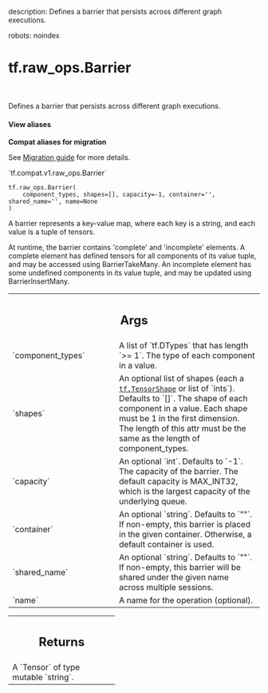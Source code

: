 description: Defines a barrier that persists across different graph executions.

robots: noindex

# tf.raw_ops.Barrier

<!-- Insert buttons and diff -->

<table class="tfo-notebook-buttons tfo-api nocontent" align="left">

</table>



Defines a barrier that persists across different graph executions.

<section class="expandable">
  <h4 class="showalways">View aliases</h4>
  <p>
<b>Compat aliases for migration</b>
<p>See
<a href="https://www.tensorflow.org/guide/migrate">Migration guide</a> for
more details.</p>
<p>`tf.compat.v1.raw_ops.Barrier`</p>
</p>
</section>

<pre class="devsite-click-to-copy prettyprint lang-py tfo-signature-link">
<code>tf.raw_ops.Barrier(
    component_types, shapes=[], capacity=-1, container='', shared_name='', name=None
)
</code></pre>



<!-- Placeholder for "Used in" -->

A barrier represents a key-value map, where each key is a string, and
each value is a tuple of tensors.

At runtime, the barrier contains 'complete' and 'incomplete'
elements. A complete element has defined tensors for all components of
its value tuple, and may be accessed using BarrierTakeMany. An
incomplete element has some undefined components in its value tuple,
and may be updated using BarrierInsertMany.

<!-- Tabular view -->
 <table class="responsive fixed orange">
<colgroup><col width="214px"><col></colgroup>
<tr><th colspan="2"><h2 class="add-link">Args</h2></th></tr>

<tr>
<td>
`component_types`
</td>
<td>
A list of `tf.DTypes` that has length `>= 1`.
The type of each component in a value.
</td>
</tr><tr>
<td>
`shapes`
</td>
<td>
An optional list of shapes (each a <a href="../../tf/TensorShape.md"><code>tf.TensorShape</code></a> or list of `ints`). Defaults to `[]`.
The shape of each component in a value. Each shape must be 1 in the
first dimension. The length of this attr must be the same as the length of
component_types.
</td>
</tr><tr>
<td>
`capacity`
</td>
<td>
An optional `int`. Defaults to `-1`.
The capacity of the barrier.  The default capacity is MAX_INT32,
which is the largest capacity of the underlying queue.
</td>
</tr><tr>
<td>
`container`
</td>
<td>
An optional `string`. Defaults to `""`.
If non-empty, this barrier is placed in the given container.
Otherwise, a default container is used.
</td>
</tr><tr>
<td>
`shared_name`
</td>
<td>
An optional `string`. Defaults to `""`.
If non-empty, this barrier will be shared under the given name
across multiple sessions.
</td>
</tr><tr>
<td>
`name`
</td>
<td>
A name for the operation (optional).
</td>
</tr>
</table>



<!-- Tabular view -->
 <table class="responsive fixed orange">
<colgroup><col width="214px"><col></colgroup>
<tr><th colspan="2"><h2 class="add-link">Returns</h2></th></tr>
<tr class="alt">
<td colspan="2">
A `Tensor` of type mutable `string`.
</td>
</tr>

</table>

